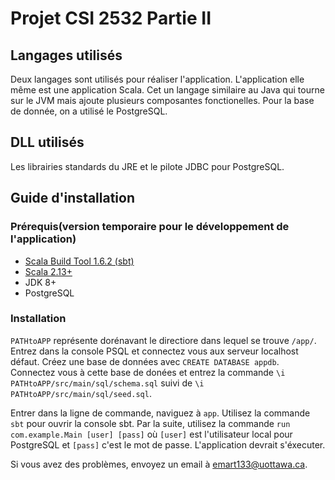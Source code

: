 # Projet CSI 2532 Partie II

## Langages utilisés

Deux langages sont utilisés pour réaliser l'application. L'application elle même est une application Scala. Cet un langage similaire au Java qui tourne sur le JVM mais ajoute plusieurs composantes fonctionelles. Pour la base de donnée, on a utilisé le PostgreSQL.

## DLL utilisés

Les librairies standards du JRE et le pilote JDBC pour PostgreSQL.

## Guide d'installation

### Prérequis(version temporaire pour le développement de l'application)

- [Scala Build Tool 1.6.2 (sbt)](https://www.scala-sbt.org/)
- [Scala 2.13+](https://www.scala-lang.org/download/)
- JDK 8+
- PostgreSQL

### Installation

`PATHtoAPP` représente dorénavant le directiore dans lequel se trouve `/app/`. Entrez dans la console PSQL et connectez vous aux serveur localhost défaut. Créez une base de données avec `CREATE DATABASE appdb`. Connectez vous à cette base de donées et entrez la commande `\i PATHtoAPP/src/main/sql/schema.sql` suivi de `\i PATHtoAPP/src/main/sql/seed.sql`.

Entrer dans la ligne de commande, naviguez à `app`. Utilisez la commande `sbt` pour ouvrir la console sbt. Par la suite, utilisez la commande `run com.example.Main [user] [pass]` où `[user]` est l'utilisateur local pour PostgreSQL et `[pass]` c'est le mot de passe. L'application devrait s'éxecuter.

Si vous avez des problèmes, envoyez un email à [emart133@uottawa.ca](mailto:emart133@uottawa.ca).
